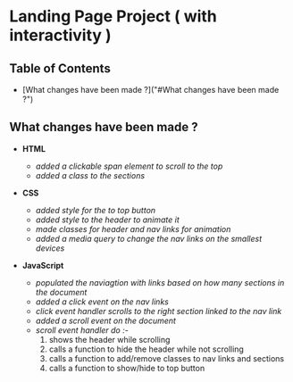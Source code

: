 # Landing Page Project ( with interactivity )

## Table of Contents

* [What changes have been made ?]("#What changes have been made ?")

## What changes have been made ?

- **HTML**
	- *added a clickable span element to scroll to the top*
	- *added a class to the sections*
	
- **CSS**
	- *added style for the to top button*
	- *added style to the header to animate it*
	- *made classes for header and nav links for animation*
	- *added a media query to change the nav links on the smallest devices*
	
- **JavaScript**
	- *populated the naviagtion with links based on how many sections in the document*
	- *added a click event on the nav links*
	- *click event handler scrolls to the right section linked to the nav link*
	- *added a scroll event on the document*
	- *scroll event handler do :-* 
		1. shows the header while scrolling
		2. calls a function to hide the header while not scrolling 
		3. calls a function to add/remove classes to nav links and sections 
		4. calls a function to show/hide to top button 
	
	
